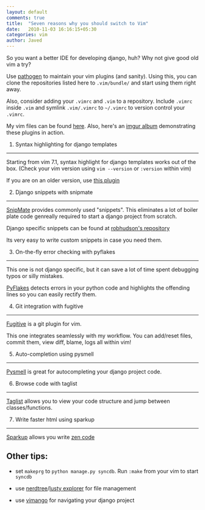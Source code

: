 ```yaml
---
layout: default
comments: true
title:  "Seven reasons why you should switch to Vim"
date:   2010-11-03 16:16:15+05:30
categories: vim
author: Javed
---
```

So you want a better IDE for developing django, huh? Why not give good old vim a try?


Use [pathogen](https://github.com/tpope/vim-pathogen) to maintain your vim plugins (and sanity).
Using this, you can clone the repositories listed here to `.vim/bundle/` and start using them
right away.


Also, consider adding your `.vimrc` and `.vim` to a repository. Include `.vimrc` inside `.vim` and
symlink `.vim/.vimrc` to `~/.vimrc` to version control your `.vimrc`.


My vim files can be found [here](https://github.com/tuxcanfly/CalVIM). Also, here's an [imgur album](http://imgur.com/a/MEYkV/1) demonstrating
these plugins in action.


1. Syntax highlighting for django templates
--------------------------------------------
Starting from vim 7.1, syntax highlight for django templates works out
of the box. (Check your vim version using `vim --version` or `:version` within vim)

If you are on an older version, use [this plugin](http://www.vim.org/scripts/script.php?script_id=1487)

2. Django snippets with snipmate
---------------------------------

[SnipMate](https://github.com/msanders/snipmate.vim) provides commonly used "snippets". This eliminates a lot of
boiler plate code genreally required to start a django project from scratch.

Django specific snippets can be found at [robhudson's repository](https://github.com/robhudson/snipmate_for_django)

Its very easy to write custom snippets in case you need them.

3. On-the-fly error checking with pyflakes
-------------------------------------------

This one is not django specific, but it can save a lot of time spent debugging typos or silly mistakes.

[PyFlakes](https://github.com/kevinw/pyflakes-vim) detects errors in your python code and highlights the
offending lines so you can easily rectify them.

4. Git integration with fugitive
---------------------------------

[Fugitive](https://github.com/tpope/vim-fugitive) is a git plugin for vim.

This one integrates seamlessly with my workflow. You can add/reset files, commit them, view diff, blame, logs all
within vim!

5. Auto-completion using pysmell
---------------------------------

[Pysmell](https://github.com/orestis/pysmell) is great for autocompleting your django project code.

6. Browse code with taglist
----------------------------

[Taglist](https://github.com/mexpolk/vim-taglist) allows you to view your code structure and jump between
classes/functions.

7. Write faster html using sparkup
-----------------------------------

[Sparkup](https://github.com/bingaman/vim-sparkup) allows you write [zen code](http://code.google.com/p/zen-coding/)

Other tips:
-----------

* set `makeprg` to `python manage.py syncdb`. Run `:make` from your vim to start `syncdb`

* use [nerdtree](https://github.com/scrooloose/nerdtree)/[lusty explorer](https://github.com/vim-scripts/LustyExplorer) for file
management

* use [vimango](https://github.com/tuxcanfly/ViMango) for navigating your django project





